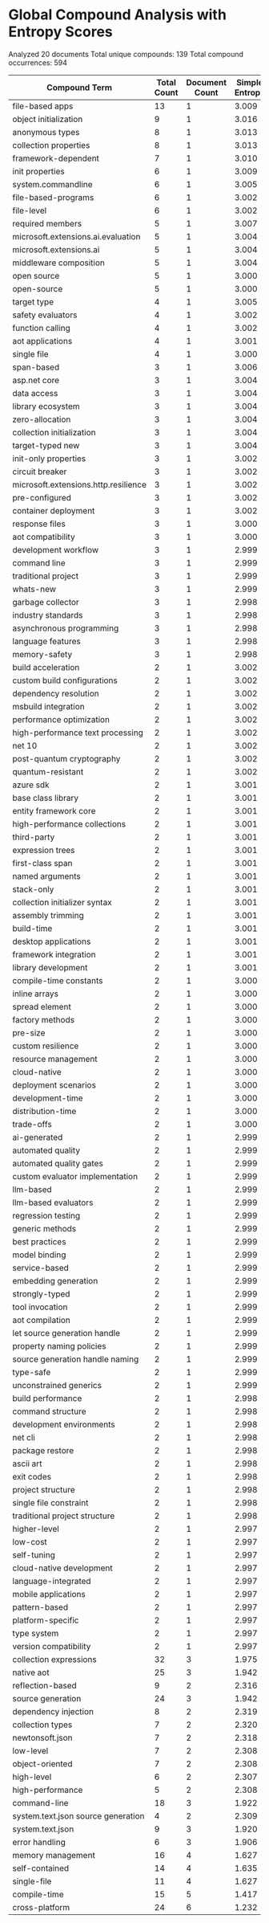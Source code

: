 # Global Compound Analysis with Entropy Scores

Analyzed 20 documents
Total unique compounds: 139
Total compound occurrences: 594

| Compound Term | Total Count | Document Count | Simple Entropy | Weighted Entropy |
|---------------|-------------|----------------|----------------|------------------|
| file-based apps | 13 | 1 | 3.009 | 4.309 |
| object initialization | 9 | 1 | 3.016 | 3.916 |
| anonymous types | 8 | 1 | 3.013 | 3.813 |
| collection properties | 8 | 1 | 3.013 | 3.813 |
| framework-dependent | 7 | 1 | 3.010 | 3.710 |
| init properties | 6 | 1 | 3.009 | 3.609 |
| system.commandline | 6 | 1 | 3.005 | 3.605 |
| file-based-programs | 6 | 1 | 3.002 | 3.602 |
| file-level | 6 | 1 | 3.002 | 3.602 |
| required members | 5 | 1 | 3.007 | 3.507 |
| microsoft.extensions.ai.evaluation | 5 | 1 | 3.004 | 3.504 |
| microsoft.extensions.ai | 5 | 1 | 3.004 | 3.504 |
| middleware composition | 5 | 1 | 3.004 | 3.504 |
| open source | 5 | 1 | 3.000 | 3.500 |
| open-source | 5 | 1 | 3.000 | 3.500 |
| target type | 4 | 1 | 3.005 | 3.405 |
| safety evaluators | 4 | 1 | 3.002 | 3.402 |
| function calling | 4 | 1 | 3.002 | 3.402 |
| aot applications | 4 | 1 | 3.001 | 3.401 |
| single file | 4 | 1 | 3.000 | 3.400 |
| span-based | 3 | 1 | 3.006 | 3.306 |
| asp.net core | 3 | 1 | 3.004 | 3.304 |
| data access | 3 | 1 | 3.004 | 3.304 |
| library ecosystem | 3 | 1 | 3.004 | 3.304 |
| zero-allocation | 3 | 1 | 3.004 | 3.304 |
| collection initialization | 3 | 1 | 3.004 | 3.304 |
| target-typed new | 3 | 1 | 3.004 | 3.304 |
| init-only properties | 3 | 1 | 3.002 | 3.302 |
| circuit breaker | 3 | 1 | 3.002 | 3.302 |
| microsoft.extensions.http.resilience | 3 | 1 | 3.002 | 3.302 |
| pre-configured | 3 | 1 | 3.002 | 3.302 |
| container deployment | 3 | 1 | 3.002 | 3.302 |
| response files | 3 | 1 | 3.000 | 3.300 |
| aot compatibility | 3 | 1 | 3.000 | 3.300 |
| development workflow | 3 | 1 | 2.999 | 3.299 |
| command line | 3 | 1 | 2.999 | 3.299 |
| traditional project | 3 | 1 | 2.999 | 3.299 |
| whats-new | 3 | 1 | 2.999 | 3.299 |
| garbage collector | 3 | 1 | 2.998 | 3.298 |
| industry standards | 3 | 1 | 2.998 | 3.298 |
| asynchronous programming | 3 | 1 | 2.998 | 3.298 |
| language features | 3 | 1 | 2.998 | 3.298 |
| memory-safety | 3 | 1 | 2.998 | 3.298 |
| build acceleration | 2 | 1 | 3.002 | 3.202 |
| custom build configurations | 2 | 1 | 3.002 | 3.202 |
| dependency resolution | 2 | 1 | 3.002 | 3.202 |
| msbuild integration | 2 | 1 | 3.002 | 3.202 |
| performance optimization | 2 | 1 | 3.002 | 3.202 |
| high-performance text processing | 2 | 1 | 3.002 | 3.202 |
| net 10 | 2 | 1 | 3.002 | 3.202 |
| post-quantum cryptography | 2 | 1 | 3.002 | 3.202 |
| quantum-resistant | 2 | 1 | 3.002 | 3.202 |
| azure sdk | 2 | 1 | 3.001 | 3.201 |
| base class library | 2 | 1 | 3.001 | 3.201 |
| entity framework core | 2 | 1 | 3.001 | 3.201 |
| high-performance collections | 2 | 1 | 3.001 | 3.201 |
| third-party | 2 | 1 | 3.001 | 3.201 |
| expression trees | 2 | 1 | 3.001 | 3.201 |
| first-class span | 2 | 1 | 3.001 | 3.201 |
| named arguments | 2 | 1 | 3.001 | 3.201 |
| stack-only | 2 | 1 | 3.001 | 3.201 |
| collection initializer syntax | 2 | 1 | 3.001 | 3.201 |
| assembly trimming | 2 | 1 | 3.001 | 3.201 |
| build-time | 2 | 1 | 3.001 | 3.201 |
| desktop applications | 2 | 1 | 3.001 | 3.201 |
| framework integration | 2 | 1 | 3.001 | 3.201 |
| library development | 2 | 1 | 3.001 | 3.201 |
| compile-time constants | 2 | 1 | 3.000 | 3.200 |
| inline arrays | 2 | 1 | 3.000 | 3.200 |
| spread element | 2 | 1 | 3.000 | 3.200 |
| factory methods | 2 | 1 | 3.000 | 3.200 |
| pre-size | 2 | 1 | 3.000 | 3.200 |
| custom resilience | 2 | 1 | 3.000 | 3.200 |
| resource management | 2 | 1 | 3.000 | 3.200 |
| cloud-native | 2 | 1 | 3.000 | 3.200 |
| deployment scenarios | 2 | 1 | 3.000 | 3.200 |
| development-time | 2 | 1 | 3.000 | 3.200 |
| distribution-time | 2 | 1 | 3.000 | 3.200 |
| trade-offs | 2 | 1 | 3.000 | 3.200 |
| ai-generated | 2 | 1 | 2.999 | 3.199 |
| automated quality | 2 | 1 | 2.999 | 3.199 |
| automated quality gates | 2 | 1 | 2.999 | 3.199 |
| custom evaluator implementation | 2 | 1 | 2.999 | 3.199 |
| llm-based | 2 | 1 | 2.999 | 3.199 |
| llm-based evaluators | 2 | 1 | 2.999 | 3.199 |
| regression testing | 2 | 1 | 2.999 | 3.199 |
| generic methods | 2 | 1 | 2.999 | 3.199 |
| best practices | 2 | 1 | 2.999 | 3.199 |
| model binding | 2 | 1 | 2.999 | 3.199 |
| service-based | 2 | 1 | 2.999 | 3.199 |
| embedding generation | 2 | 1 | 2.999 | 3.199 |
| strongly-typed | 2 | 1 | 2.999 | 3.199 |
| tool invocation | 2 | 1 | 2.999 | 3.199 |
| aot compilation | 2 | 1 | 2.999 | 3.199 |
| let source generation handle | 2 | 1 | 2.999 | 3.199 |
| property naming policies | 2 | 1 | 2.999 | 3.199 |
| source generation handle naming | 2 | 1 | 2.999 | 3.199 |
| type-safe | 2 | 1 | 2.999 | 3.199 |
| unconstrained generics | 2 | 1 | 2.999 | 3.199 |
| build performance | 2 | 1 | 2.998 | 3.198 |
| command structure | 2 | 1 | 2.998 | 3.198 |
| development environments | 2 | 1 | 2.998 | 3.198 |
| net cli | 2 | 1 | 2.998 | 3.198 |
| package restore | 2 | 1 | 2.998 | 3.198 |
| ascii art | 2 | 1 | 2.998 | 3.198 |
| exit codes | 2 | 1 | 2.998 | 3.198 |
| project structure | 2 | 1 | 2.998 | 3.198 |
| single file constraint | 2 | 1 | 2.998 | 3.198 |
| traditional project structure | 2 | 1 | 2.998 | 3.198 |
| higher-level | 2 | 1 | 2.997 | 3.197 |
| low-cost | 2 | 1 | 2.997 | 3.197 |
| self-tuning | 2 | 1 | 2.997 | 3.197 |
| cloud-native development | 2 | 1 | 2.997 | 3.197 |
| language-integrated | 2 | 1 | 2.997 | 3.197 |
| mobile applications | 2 | 1 | 2.997 | 3.197 |
| pattern-based | 2 | 1 | 2.997 | 3.197 |
| platform-specific | 2 | 1 | 2.997 | 3.197 |
| type system | 2 | 1 | 2.997 | 3.197 |
| version compatibility | 2 | 1 | 2.997 | 3.197 |
| collection expressions | 32 | 3 | 1.975 | 3.041 |
| native aot | 25 | 3 | 1.942 | 2.775 |
| reflection-based | 9 | 2 | 2.316 | 2.766 |
| source generation | 24 | 3 | 1.942 | 2.742 |
| dependency injection | 8 | 2 | 2.319 | 2.719 |
| collection types | 7 | 2 | 2.320 | 2.670 |
| newtonsoft.json | 7 | 2 | 2.318 | 2.668 |
| low-level | 7 | 2 | 2.308 | 2.658 |
| object-oriented | 7 | 2 | 2.308 | 2.658 |
| high-level | 6 | 2 | 2.307 | 2.607 |
| high-performance | 5 | 2 | 2.308 | 2.558 |
| command-line | 18 | 3 | 1.922 | 2.522 |
| system.text.json source generation | 4 | 2 | 2.309 | 2.509 |
| system.text.json | 9 | 3 | 1.920 | 2.220 |
| error handling | 6 | 3 | 1.906 | 2.106 |
| memory management | 16 | 4 | 1.627 | 2.027 |
| self-contained | 14 | 4 | 1.635 | 1.985 |
| single-file | 11 | 4 | 1.627 | 1.902 |
| compile-time | 15 | 5 | 1.417 | 1.717 |
| cross-platform | 24 | 6 | 1.232 | 1.632 |
